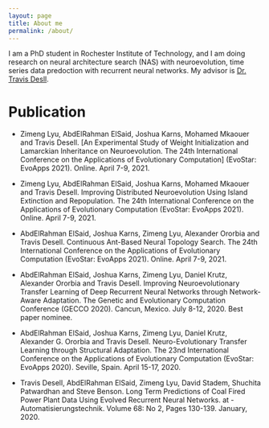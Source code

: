 ```yaml
---
layout: page
title: About me 
permalink: /about/
---
```


I am a PhD student in Rochester Institute of Technology, and I am doing research on neural architecture search (NAS) with neuroevolution, time series data predoction with recurrent neural networks. My advisor is [Dr. Travis Desll](http://www.se.rit.edu/~travis/index.php).

# Publication

- Zimeng Lyu, AbdElRahman ElSaid, Joshua Karns, Mohamed Mkaouer and Travis Desell. [An Experimental Study of Weight Initialization and Lamarckian Inheritance on Neuroevolution. The 24th International Conference on the Applications of Evolutionary Computation] (EvoStar: EvoApps 2021). Online. April 7-9, 2021. 

- Zimeng Lyu, AbdElRahman ElSaid, Joshua Karns, Mohamed Mkaouer and Travis Desell. Improving Distributed Neuroevolution Using Island Extinction and Repopulation. The 24th International Conference on the Applications of Evolutionary Computation (EvoStar: EvoApps 2021). Online. April 7-9, 2021. 

- AbdElRahman ElSaid, Joshua Karns, Zimeng Lyu, Alexander Ororbia and Travis Desell. Continuous Ant-Based Neural Topology Search. The 24th International Conference on the Applications of Evolutionary Computation (EvoStar: EvoApps 2021). Online. April 7-9, 2021. 

- AbdElRahman ElSaid, Joshua Karns, Zimeng Lyu, Daniel Krutz, Alexander Ororbia and Travis Desell. Improving Neuroevolutionary Transfer Learning of Deep Recurrent Neural Networks through Network-Aware Adaptation. The Genetic and Evolutionary Computation Conference (GECCO 2020). Cancun, Mexico. July 8-12, 2020. Best paper nominee. 

- AbdElRahman ElSaid, Joshua Karns, Zimeng Lyu, Daniel Krutz, Alexander G. Ororbia and Travis Desell. Neuro-Evolutionary Transfer Learning through Structural Adaptation. The 23nd International Conference on the Applications of Evolutionary Computation (EvoStar: EvoApps 2020). Seville, Spain. April 15-17, 2020. 

- Travis Desell, AbdElRahman ElSaid, Zimeng Lyu, David Stadem, Shuchita Patwardhan and Steve Benson. Long Term Predictions of Coal Fired Power Plant Data Using Evolved Recurrent Neural Networks. at - Automatisierungstechnik. Volume 68: No 2, Pages 130-139. January, 2020. 